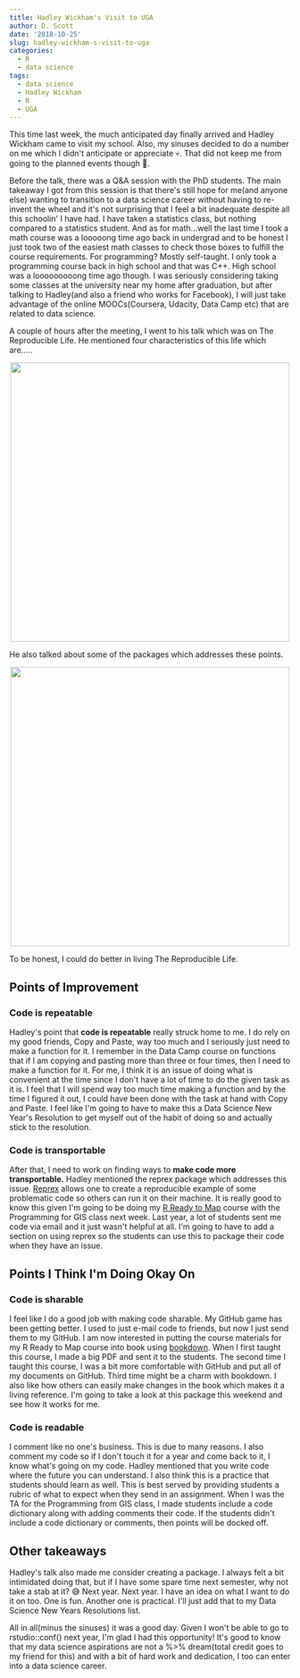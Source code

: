 ```yaml
---
title: Hadley Wickham's Visit to UGA
author: D. Scott
date: '2018-10-25'
slug: hadley-wickham-s-visit-to-uga
categories:
  - R
  - data science
tags:
  - data science
  - Hadley Wickham
  - R
  - UGA
---
```

 
This time last week, the much anticipated day finally arrived and Hadley Wickham came to visit my school. Also, my sinuses decided to do a number on me which I didn't anticipate or appreciate :skull:. That did not keep me from going to the planned events though :grimacing:. 

Before the talk, there was a Q&A session with the PhD students. The main takeaway I got from this session is that there's still hope for me(and anyone else) wanting to transition to a data science career without having to re-invent the wheel and it's not surprising that I feel a bit inadequate despite all this schoolin' I have had. I have taken a statistics class, but nothing compared to a statistics student. And as for math...well the last time I took a math course was a looooong time ago back in undergrad and to be honest I just took two of the easiest math classes to check those boxes to fulfill the course requirements. For programming? Mostly self-taught. I only took a programming course back in high school and that was C++.  High school was a looooooooong time ago though.  I was seriously considering taking some classes at the university near my home after graduation, but after talking to Hadley(and also a friend who works for Facebook), I will just take advantage of the online MOOCs(Coursera, Udacity, Data Camp etc) that are related to data science. 

A couple of hours after the meeting, I went to his talk which was on The Reproducible Life. He mentioned four characteristics of this life which are.....

<p align = "center">
<img src = "img/IMG_1914.jpg" width = "500 px" rotate = "90">
</p>

He also talked about some of the packages which addresses these points.

<p align = "center">
<img src = "img/IMG_1915.jpg" width = "500 px">
</p>

To be honest, I could do better in living The Reproducible Life.

## Points of Improvement

### Code is repeatable
Hadley's point that <b>code is repeatable</b> really struck home to me. I do rely on my good friends, Copy and Paste, way too much and I seriously just need to make a function for it. I remember in the Data Camp course on functions that if I am copying and pasting more than three or four times, then I need to make a function for it. For me, I think it is an issue of doing what is convenient at the time since I don't have a lot of time to do the given task as it is. I feel that I will spend way too much time making a function and by the time I figured it out, I could have been done with the task at hand with Copy and Paste. I feel like I'm going to have to make this a Data Science New Year's Resolution to get myself out of the habit of doing so and actually stick to the resolution.

### Code is transportable

After that, I need to work on finding ways to <b>make code more transportable.</b> Hadley mentioned the reprex package which addresses this issue. [Reprex](https://www.tidyverse.org/help/) allows one to create a reproducible example of some problematic code so others can run it on their machine. It is really good to know this given I'm going to be doing my [R Ready to Map](https://github.com/momiji15/apptomap/tree/master/R%20Ready%20to%20Map) course with the Programming for GIS class next week. Last year, a lot of students sent me code via email and it just wasn't helpful at all. I'm going to have to add a section on using reprex so the students can use this to package their code when they have an issue.


## Points I Think I'm Doing Okay On

### Code is sharable
I feel like I do a good job with making code sharable. My GitHub game has been getting better. I used to just e-mail code to friends, but now I just send them to my GitHub.  I am now interested in putting the course materials for my R Ready to Map course into book using [bookdown](https://bookdown.org/yihui/bookdown/). When I first taught this course, I made a big PDF and sent it to the students. The second time I taught this course, I was a bit more comfortable with GitHub and put all of my documents on GitHub. Third time might be a charm with bookdown. I also like how others can easily make changes in the book which makes it a living reference. I'm going to take a look at this package this weekend and see how it works for me.

### Code is readable
I comment like no one's business. This is due to many reasons. I also comment my code so if I don't touch it for a year and come back to it, I know what's going on my code. Hadley mentioned that you write code where the future you can understand. I also think this is a practice that students should learn as well. This is best served by providing students a rubric of what to expect when they send in an assignment. When I was the TA for the Programming from GIS class, I made students include a code dictionary along with adding comments their code. If the students didn't include a  code dictionary or comments, then points will be docked off. 


## Other takeaways
Hadley's talk also made me consider creating a package. I always felt a bit intimidated doing that, but if I have some spare time next semester, why not take a stab at it? :sweat_smile: Next year. Next year. I have an idea on what I want to do it on too. One is fun. Another one is practical. I'll just add that to my Data Science New Years Resolutions list. 

All in all(minus the sinuses) it was a good day. Given I won't be able to go to rstudio::conf() next year, I'm glad I had this opportunity! It's good to know that my data science aspirations are not a %>% dream(total credit goes to my friend for this) and with a bit of hard work and dedication, I too can enter into a data science career. 